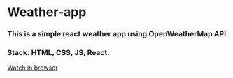# Weather-app

### This is a simple react weather app using OpenWeatherMap API

### Stack: HTML, CSS, JS, React.

[Watch in browser](https://sandhani1704.github.io/weather-app/)